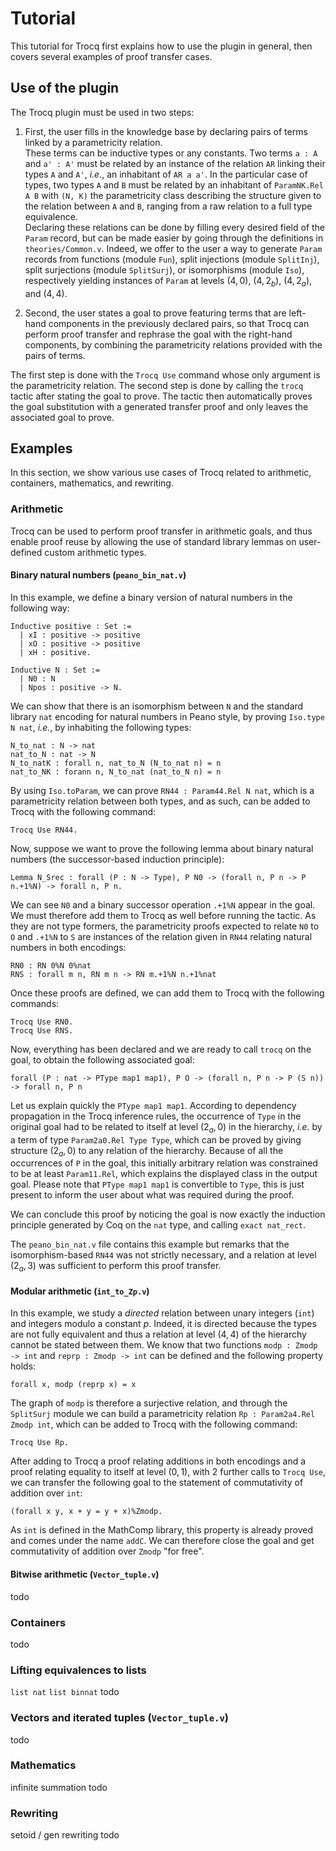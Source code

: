 # Tutorial

This tutorial for Trocq first explains how to use the plugin in general, then covers several examples of proof transfer cases.

## Use of the plugin

The Trocq plugin must be used in two steps:

1. First, the user fills in the knowledge base by declaring pairs of terms linked by a parametricity relation.  
These terms can be inductive types or any constants. Two terms `a : A` and `a' : A'` must be related by an instance of the relation `AR` linking their types `A` and `A'`, *i.e.*, an inhabitant of `AR a a'`. In the particular case of types, two types `A` and `B` must be related by an inhabitant of `ParamNK.Rel A B` with `(N, K)` the parametricity class describing the structure given to the relation between `A` and `B`, ranging from a raw relation to a full type equivalence.  
Declaring these relations can be done by filling every desired field of the `Param` record, but can be made easier by going through the definitions in `theories/Common.v`. Indeed, we offer to the user a way to generate `Param` records from functions (module `Fun`), split injections (module `SplitInj`), split surjections (module `SplitSurj`), or isomorphisms (module `Iso`), respectively yielding instances of `Param` at levels $(4, 0)$, $(4, 2_b)$, $(4, 2_a)$, and $(4, 4)$.

2. Second, the user states a goal to prove featuring terms that are left-hand components in the previously declared pairs, so that Trocq can perform proof transfer and rephrase the goal with the right-hand components, by combining the parametricity relations provided with the pairs of terms.

The first step is done with the `Trocq Use` command whose only argument is the parametricity relation. The second step is done by calling the `trocq` tactic after stating the goal to prove. The tactic then automatically proves the goal substitution with a generated transfer proof and only leaves the associated goal to prove.

## Examples

In this section, we show various use cases of Trocq related to arithmetic, containers, mathematics, and rewriting.

### Arithmetic

Trocq can be used to perform proof transfer in arithmetic goals, and thus enable proof reuse by allowing the use of standard library lemmas on user-defined custom arithmetic types.

#### Binary natural numbers (`peano_bin_nat.v`)

In this example, we define a binary version of natural numbers in the following way:
```coq
Inductive positive : Set :=
  | xI : positive -> positive
  | xO : positive -> positive
  | xH : positive.

Inductive N : Set :=
  | N0 : N
  | Npos : positive -> N.
```
We can show that there is an isomorphism between `N` and the standard library `nat` encoding for natural numbers in Peano style, by proving `Iso.type N nat`, *i.e.*, by inhabiting the following types:
```coq
N_to_nat : N -> nat
nat_to_N : nat -> N
N_to_natK : forall n, nat_to_N (N_to_nat n) = n
nat_to_NK : forann n, N_to_nat (nat_to_N n) = n
```
By using `Iso.toParam`, we can prove `RN44 : Param44.Rel N nat`, which is a parametricity relation between both types, and as such, can be added to Trocq with the following command:
```coq
Trocq Use RN44.
```

Now, suppose we want to prove the following lemma about binary natural numbers (the successor-based induction principle):
```coq
Lemma N_Srec : forall (P : N -> Type), P N0 -> (forall n, P n -> P n.+1%N) -> forall n, P n.
```
We can see `N0` and a binary successor operation `.+1%N` appear in the goal. We must therefore add them to Trocq as well before running the tactic. As they are not type formers, the parametricity proofs expected to relate `N0` to `O` and `.+1%N` to `S` are instances of the relation given in `RN44` relating natural numbers in both encodings:
```coq
RN0 : RN 0%N 0%nat
RNS : forall m n, RN m n -> RN m.+1%N n.+1%nat
```
Once these proofs are defined, we can add them to Trocq with the following commands:
```coq
Trocq Use RN0.
Trocq Use RNS.
```
Now, everything has been declared and we are ready to call `trocq` on the goal, to obtain the following associated goal:
```coq
forall (P : nat -> PType map1 map1), P O -> (forall n, P n -> P (S n)) -> forall n, P n
```
Let us explain quickly the `PType map1 map1`. According to dependency propagation in the Trocq inference rules, the occurrence of `Type` in the original goal had to be related to itself at level $(2_a, 0)$ in the hierarchy, *i.e.* by a term of type `Param2a0.Rel Type Type`, which can be proved by giving structure $(2_a, 0)$ to any relation of the hierarchy. Because of all the occurrences of `P` in the goal, this initially arbitrary relation was constrained to be at least `Param11.Rel`, which explains the displayed class in the output goal. Please note that `PType map1 map1` is convertible to `Type`, this is just present to inform the user about what was required during the proof.

We can conclude this proof by noticing the goal is now exactly the induction principle generated by Coq on the `nat` type, and calling `exact nat_rect`.

The `peano_bin_nat.v` file contains this example but remarks that the isomorphism-based `RN44` was not strictly necessary, and a relation at level $(2_a, 3)$ was sufficient to perform this proof transfer.

#### Modular arithmetic (`int_to_Zp.v`)

In this example, we study a *directed* relation between unary integers (`int`) and integers modulo a constant $p$. Indeed, it is directed because the types are not fully equivalent and thus a relation at level $(4, 4)$ of the hierarchy cannot be stated between them. We know that two functions `modp : Zmodp -> int` and `reprp : Zmodp -> int` can be defined and the following property holds:
```coq
forall x, modp (reprp x) = x
```
The graph of `modp` is therefore a surjective relation, and through the `SplitSurj` module we can build a parametricity relation `Rp : Param2a4.Rel Zmodp int`, which can be added to Trocq with the following command:
```coq
Trocq Use Rp.
```
After adding to Trocq a proof relating additions in both encodings and a proof relating equality to itself at level $(0,1)$, with 2 further calls to `Trocq Use`, we can transfer the following goal to the statement of commutativity of addition over `int`:
```coq
(forall x y, x + y = y + x)%Zmodp.
```
As `int` is defined in the MathComp library, this property is already proved and comes under the name `addC`. We can therefore close the goal and get commutativity of addition over `Zmodp` "for free".

#### Bitwise arithmetic (`Vector_tuple.v`)

todo

### Containers

todo

### Lifting equivalences to lists

`list nat` `list binnat`
todo

### Vectors and iterated tuples (`Vector_tuple.v`)

todo

<!-- ```coq
Lemma head_const {n : nat} : forall (i : int), Vector.hd (Vector.const i (S n)) = i.
Proof. destruct n; simpl; reflexivity. Qed.
```
states that the head of a vector filled with `(n + 1)` copies of any `(i : int)` is equal to `i`, for vectors as the type `Vector.t` from Coq's standard library. The `trocq` tactic transfers it to its analogue on the head of a tuple filled with `(n + 1)` copies of any `(z : Zp)`, with type `tuple` being defined as a fixpoint-generated iterated product and `Zp` a type for integers modulo p:
```coq
Lemma head_const' : forall {n : nat} (z : Zp), head (const z (S n)) = z.
Proof. trocq. apply @head_const. Qed.
```
The database used by the `trocq` tactic  has proofs that `vector A` and `tuple A'` are (4-4)-related (i.e, equivalent) when `A` and `A'` are related and that Zp and int are (4, 2b)-related (as well as the corollaries on weaker relations), plus proofs that the respective `head`, `const` and successor operations on these types are related.

Types `Vector.t` and `tuple` play here the role of a pair of arbitrary equivalent polymorphic data structures, and `Zp` that of a refinement of `int`. -->

### Mathematics

infinite summation
todo

### Rewriting

setoid / gen rewriting
todo